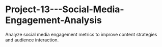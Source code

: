 # Project-13---Social-Media-Engagement-Analysis
Analyze social media engagement metrics to improve content strategies and audience interaction.
